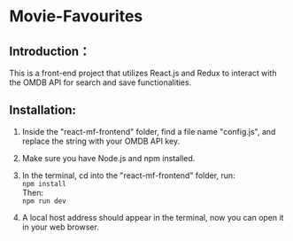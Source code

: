 # Movie-Favourites

## Introduction：
This is a front-end project that utilizes React.js and Redux to interact with the OMDB API for search and save functionalities. <br>

## Installation:
1. Inside the "react-mf-frontend" folder, find a file name "config.js", and replace the string with your OMDB API key.
2. Make sure you have Node.js and npm installed. <br>
3. In the terminal, cd into the "react-mf-frontend" folder, run:<br>
   ```npm install```<br>
  Then:<br>
  ```npm run dev```<br>

4. A local host address should appear in the terminal, now you can open it in your web browser.<br>
